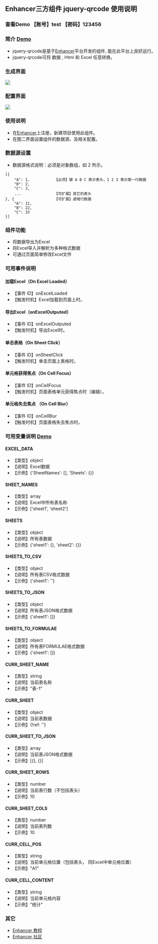 ## Enhancer三方组件 jquery-qrcode 使用说明
### 查看Demo 【账号】test 【密码】123456
### 简介 [Demo](http://47.96.99.14:5301/#115)
- jquery-qrcode是基于[Enhancer](https://enhancer.io)平台开发的组件, 能在此平台上良好运行。
- jquery-qrcode可将 数据 , Html 和 Excel 任意转换。

### 生成界面
![](https://github.com/ZengXiangJun/jquery-qrcode/blob/master/images/2.png)
### 配置界面
![](https://github.com/ZengXiangJun/jquery-qrcode/blob/master/images/1.png)

### 使用说明
- 在[Enhancer](https://enhancer.io)上注册，新建项目使用此组件。
- 在图二界面设置组件的数据源，及相关配置。

### 数据源设置
- 数据源格式说明：必须是对象数组，如 2 所示。
```
[{
    "A": 1,           【必须】键 A B C 表示表头，1 2 3 表示第一行数据
    "B": 2,
    "C": 3,
    ...               【可扩展】其它的表头
}, {                  【可扩展】递增行数据
    "A": 11,
    "B": 22,
    "C": 33
}]
```

### 组件功能
- 将数据导出为Excel
- 将Excel导入并解析为多种格式数据
- 可通过页面简单修改Excel文件


### 可用事件说明
#### 加载Excel（On Excel Loaded）
- 【事件 ID】onExcelLoaded
- 【触发时机】Excel加载到页面上时。

#### 导出Excel（onExcelOutputed）
- 【事件 ID】onExcelOutputed
- 【触发时机】导出Excel时。

#### 单击表格（On Sheet Click）
- 【事件 ID】onSheetClick
- 【触发时机】单击页面上表格时。


#### 单元格获得焦点（On Cell Focus）
- 【事件 ID】onCellFocus
- 【触发时机】页面表格单元获得焦点时（编辑）。

#### 单元格失去焦点 （On Cell Blur）
- 【事件 ID】onCellBlur
- 【触发时机】页面表格失去焦点时。

### 可用变量说明 [Demo](http://47.96.99.14:5301/#114)
#### EXCEL_DATA
- 【类型】object
- 【说明】Excel数据
- 【示例】{'SheetNames': [], 'Sheets': {}}

#### SHEET_NAMES
- 【类型】array
- 【说明】Excel中所有表名称
- 【示例】['sheet1', 'sheet2']

#### SHEETS
- 【类型】object
- 【说明】所有表数据
- 【示例】{'sheet1': {}, 'sheet2': {}}

#### SHEETS_TO_CSV
- 【类型】object
- 【说明】所有表CSV格式数据
- 【示例】{'sheet1': ''}

#### SHEETS_TO_JSON
- 【类型】object
- 【说明】所有表JSON格式数据
- 【示例】{'sheet1': []}

#### SHEETS_TO_FORMULAE
- 【类型】object
- 【说明】所有表FORMULAE格式数据
- 【示例】{'sheet1': []}

#### CURR_SHEET_NAME
- 【类型】string
- 【说明】当前表名称
- 【示例】"表-1"

#### CURR_SHEET
- 【类型】object
- 【说明】当前表数据
- 【示例】{!ref: ''}

#### CURR_SHEET_TO_JSON
- 【类型】array
- 【说明】当前表JSON格式数据
- 【示例】[{}, {}]

#### CURR_SHEET_ROWS
- 【类型】number
- 【说明】当前表行数（不包括表头）
- 【示例】10

#### CURR_SHEET_COLS
- 【类型】number
- 【说明】当前表列数
- 【示例】10

#### CURR_CELL_POS
- 【类型】string
- 【说明】当前单元格位置（包括表头， 同Excel中单元格位置）
- 【示例】"A1"

#### CURR_CELL_CONTENT
- 【类型】string
- 【说明】当前单元格内容
- 【示例】"统计"


### 其它
- [Enhancer 教程](https://enhancer.io/tutorials)
- [Enhancer 社区](https://forum.enhancer.io/#p=1&t=5)